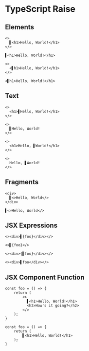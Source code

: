 # TypeScript Raise
## Elements
```tsx
<>
  ▌<h1>Hello, World!</h1>
</>
```
```tsx
▌<h1>Hello, World!</h1>
```

```tsx
<>
  <▌h1>Hello, World!</h1>
</>
```
```tsx
<▌h1>Hello, World!</h1>
```

## Text
```tsx
<>
  <h1>▌Hello, World!</h1>
</>
```
```tsx
<>
  ▌Hello, World!
</>
```

```tsx
<>
  <h1>Hello, ▌World!</h1>
</>
```
```tsx
<>
  Hello, ▌World!
</>
```

## Fragments
```tsx
<div>
  ▌<>Hello, World</>
</div>
```
```tsx
▌<>Hello, World</>
```

## JSX Expressions
```tsx
<><div>▌{foo}</div></>
```
```tsx
<>▌{foo}</>
```

```tsx
<><div>{▌foo}</div></>
```
```tsx
<><div>▌foo</div></>
```

## JSX Component Function
```tsx
const foo = () => {
    return (
        <>
          ▌<h1>Hello, World!</h1>
          <h2>How's it going?</h2>
        </>
    );
}
```
```tsx
const foo = () => {
    return (
        ▌<h1>Hello, World!</h1>
    );
}
```
